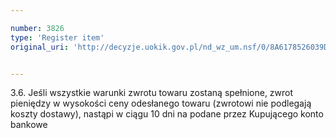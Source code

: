 ```yaml
---

number: 3826
type: 'Register item'
original_uri: 'http://decyzje.uokik.gov.pl/nd_wz_um.nsf/0/8A6178526039DAB3C1257A99003EA708?OpenDocument'


---
```


3.6. Jeśli wszystkie warunki zwrotu towaru zostaną spełnione, zwrot pieniędzy w wysokości ceny odesłanego towaru (zwrotowi nie podlegają koszty dostawy), nastąpi w ciągu 10 dni na podane przez Kupującego konto bankowe
